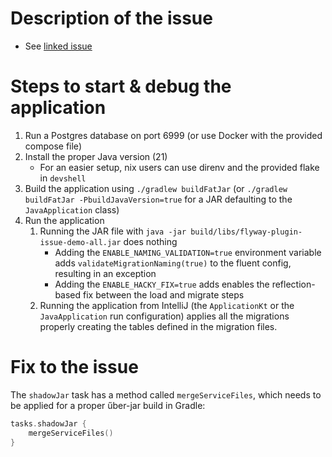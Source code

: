# Description of the issue

- See [linked issue](https://github.com/flyway/flyway/issues/4112)

# Steps to start & debug the application

1. Run a Postgres database on port 6999 (or use Docker with the provided compose file)
2. Install the proper Java version (21)
    - For an easier setup, nix users can use direnv and the provided flake in `devshell`
3. Build the application using `./gradlew buildFatJar` (or `./gradlew buildFatJar -PbuildJavaVersion=true` for a JAR
   defaulting to the `JavaApplication` class)
4. Run the application
    1. Running the JAR file with `java -jar build/libs/flyway-plugin-issue-demo-all.jar` does nothing
        - Adding the `ENABLE_NAMING_VALIDATION=true` environment variable adds `validateMigrationNaming(true)` to the
          fluent config, resulting in an exception
        - Adding the `ENABLE_HACKY_FIX=true` adds enables the reflection-based fix between the load and migrate steps
    2. Running the application from IntelliJ (the `ApplicationKt` or the `JavaApplication` run configuration) applies
       all the migrations properly creating the tables defined in the migration files.

# Fix to the issue

The `shadowJar` task has a method called `mergeServiceFiles`, which needs to be applied for a proper űber-jar build in
Gradle:

```kotlin
tasks.shadowJar {
    mergeServiceFiles()
}
```
